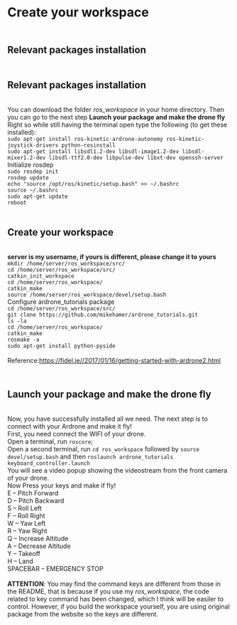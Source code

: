 Create your workspace
=====================================

<br> Relevant packages installation
-------------------------------------
<br> Relevant packages installation
---
<br> You can download the folder _ros_workspace_ in your home directory. Then you can go to the next step **Launch your package and make the drone fly**
<br> Right so while still having the terminal open type the following (to get these installed):
<br> `sudo apt-get install ros-kinetic-ardrone-autonomy ros-kinetic-joystick-drivers python-rosinstall`
<br> `sudo apt-get install libsdl1.2-dev libsdl-image1.2-dev libsdl-mixer1.2-dev libsdl-ttf2.0-dev libpulse-dev libxt-dev openssh-server`
<br> Initialize rosdep
<br> `sudo rosdep init`
<br> `rosdep update`
<br> `echo "source /opt/ros/kinetic/setup.bash" >> ~/.bashrc`
<br> `source ~/.bashrc`
<br> `sudo apt-get update`
<br> `reboot`
<br>
<br>

Create your workspace
---
<br> **server is my username, if yours is different, please change it to yours**
<br> `mkdir /home/server/ros_workspace/src/`
<br> `cd /home/server/ros_workspace/src/`
<br> `catkin_init_workspace`
<br> `cd /home/server/ros_workspace/`
<br> `catkin_make`
<br> `source /home/server/ros_workspace/devel/setup.bash`
<br> Configure ardrone_tutorials package
<br>`cd /home/server/ros_workspace/src/`
<br> `git clone https://github.com/mikehamer/ardrone_tutorials.git`
<br> `ls -la`
<br> `cd /home/server/ros_workspace/`
<br> `catkin_make`
<br> `rosmake -a`
<br> `sudo apt-get install python-pyside`
<br>
<br>
Reference:https://fidel.ie//2017/01/16/getting-started-with-ardrone2.html

<br> Launch your package and make the drone fly
---------------------------------------------------
<br> Now, you have successfully installed all we need. The next step is to connect with your Ardrone and make it fly!
<br> First, you need connect the WIFI of your drone.
<br> Open a terminal, run `roscore`; <br>Open a second terminal, run `cd ros_workspace` followed by `source devel/setup.bash` and then 
`roslaunch ardrone_tutorials keyboard_controller.launch`
<br> You will see a video popup showing the videostream from the front camera of your drone.
<br> Now Press your keys and make if fly!
<br> 
E – Pitch Forward     <br>D – Pitch Backward            
S – Roll Left                                        <br>F – Roll Right
<br>
W – Yaw Left                                        <br> R – Yaw Right
<br>
Q – Increase Altitude                                <br>A – Decrease Altitude
<br>
Y – Takeoff                                         <br> H – Land
<br>
SPACEBAR – EMERGENCY STOP
<br>
<br> **ATTENTION**: You may find the command keys are different from those in the README, that is because if you use my _ros_workspace_, the code related to key command has been changed, which I think will be easiler to control. However, if you build the workspace yourself, you are using original package from the website so the keys are different.
